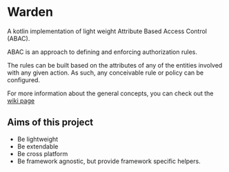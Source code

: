 # Warden

A kotlin implementation of light weight Attribute Based Access Control (ABAC).

ABAC is an approach to defining and enforcing authorization rules.

The rules can be built based on the attributes of any of the entities involved with any given action. As such, any conceivable rule or policy can be configured.

For more information about the general concepts, you can check out the [wiki page](https://en.wikipedia.org/wiki/Attribute-based_access_control)

## Aims of this project

 - Be lightweight
 - Be extendable
 - Be cross platform
 - Be framework agnostic, but provide framework specific helpers.
 
